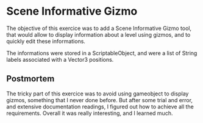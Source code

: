 # Scene Informative Gizmo
The objective of this exercice was to add a Scene Informative Gizmo tool, that would allow to display information about a level using gizmos, and to quickly edit these informations.

The informations were stored in a ScriptableObject, and were a list of String labels associated with a Vector3 positions.
## Postmortem

The tricky part of this exercice was to avoid using gameobject to display gizmos, something that I never done before. But after some trial and error, and extensive documentation readings, I figured out how to achieve all the requirements.
Overall it was really interesting, and I learned much.